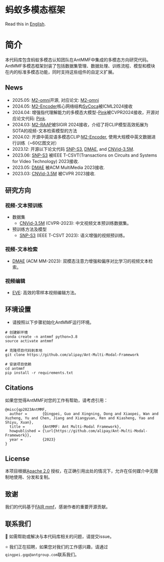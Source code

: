 # 蚂蚁多模态框架
Read this in [English](https://github.com/alipay/Ant-Multi-Modal-Framework/blob/main/README_EN.md).

# 简介
本代码库包含蚂蚁多模态认知团队在AntMMF中集成的多模态方向研究代码。AntMMF多模态框架封装了包括数据集管理、数据处理、训练流程、模型和模块在内的标准多模态功能，同时支持这些组件的自定义扩展。


## News
- 2025.05: [M2-omni](https://github.com/alipay/Ant-Multi-Modal-Framework/tree/main/prj/M2_omni)开源, 对应论文: [M2-omni](https://www.arxiv.org/abs/2502.18778)
- 2024.05: [M2-Encoder](https://github.com/alipay/Ant-Multi-Modal-Framework/tree/main/prj/M2_Encoder)核心网络结构[SyCoca](https://arxiv.org/abs/2401.02137)被ICML2024接收
- 2024.04: 增强指代理解能力的多模态大模型-[Pink](https://arxiv.org/abs/2310.00582)被CVPR2024接收，开源对应论文代码: [Pink](https://github.com/alipay/Ant-Multi-Modal-Framework/tree/main/prj/Pink).
- 2024.03: [M2-RAAP](https://github.com/alipay/Ant-Multi-Modal-Framework/tree/main/prj/M2_RAAP)被SIGIR 2024接收，介绍了将CLIP模型高效拓展为SOTA的视频-文本检索模型的方法
- 2024.02: 开源中英双语多模态CLIP:[M2-Encoder](https://github.com/alipay/Ant-Multi-Modal-Framework/tree/main/prj/M2_Encoder), 使用大规模中英文数据进行训练（~60亿图文对）
- 2023.12: 开源以下论文代码 [SNP-S3](https://github.com/alipay/Ant-Multi-Modal-Framework/tree/main/prj/snps3_vtp), [DMAE](https://github.com/alipay/Ant-Multi-Modal-Framework/tree/main/prj/dmae_vtp), and [CNVid-3.5M](https://github.com/alipay/Ant-Multi-Modal-Framework/tree/main/prj/cnvid_vtp).
- 2023.06: [SNP-S3](https://ieeexplore.ieee.org/document/10214396) 被IEEE T-CSVT(Transactions on Circuits and Systems for Video Technology) 2023接收.
- 2023.05: [DMAE](https://arxiv.org/pdf/2309.11082.pdf) 被ACM MultiMedia 2023接收.
- 2023.03: [CNVid-3.5M](https://openaccess.thecvf.com/content/CVPR2023/papers/Gan_CNVid-3.5M_Build_Filter_and_Pre-Train_the_Large-Scale_Public_Chinese_Video-Text_CVPR_2023_paper.pdf) 被CVPR 2023接收.
 
## 研究方向

### 视频-文本预训练
- 数据集
  - [CNVid-3.5M](https://openaccess.thecvf.com/content/CVPR2023/papers/Gan_CNVid-3.5M_Build_Filter_and_Pre-Train_the_Large-Scale_Public_Chinese_Video-Text_CVPR_2023_paper.pdf) (CVPR-2023): 中文视频文本预训练数据集。
- 预训练方法及模型
  - [SNP-S3](https://ieeexplore.ieee.org/document/10214396) (IEEE T-CSVT 2023): 语义增强的视频预训练。

### 视频-文本检索 
- [DMAE](https://arxiv.org/pdf/2309.11082.pdf) (ACM MM-2023): 双模态注意力增强和偏序对比学习的视频文本检索。

### 视频编辑
- [EVE](https://arxiv.org/abs/2308.10648): 高效的零样本视频编辑方法。


## 环境设置

- 请按照以下步骤初始化AntMMF运行环境。
```
# 创建新环境
conda create -n antmmf python=3.8
source activate antmmf

# 克隆项目代码到本地
git clone https://github.com/alipay/Ant-Multi-Modal-Framework

# 安装项目依赖
cd antmmf
pip install -r requirements.txt
```

## Citations
如果您觉得AntMMF对您的工作有帮助，请考虑引用：
```
@misc{qp2023AntMMF,
  author =       {Qingpei, Guo and Xingning, Dong and Xiaopei, Wan and Xuzheng, Yu and Chen, Jiang and Xiangyuan, Ren and Kiasheng, Yao and Shiyu, Xuan},
  title =        {AntMMF: Ant Multi-Modal Framework},
  howpublished = {\url{https://github.com/alipay/Ant-Multi-Modal-Framework}},
  year =         {2023}
}
```

## License

本项目根据[Apache 2.0](https://github.com/apache/.github/blob/main/LICENSE) 授权，在正确引用出处的情况下，允许在任何媒介中无限制地使用、分发和复制。

## 致谢
我们的代码基于[FAIR mmf](https://github.com/facebookresearch/mmf)，感谢作者的重要开源贡献。

## 联系我们

:raising_hand: 如需帮助或解决与本代码库相关的问题，请提交issue。

:star: 我们正在招聘，如果您对我们的工作感兴趣，请通过`qingpei.gqp@antgroup.com`联系我们。

